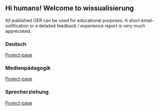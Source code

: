 ## Hi humans! Welcome to wissualisierung

All published OER can be used for educational purposes. 
A short email-notification or a detailed feedback / experience report is very much appreciated. 


### Deutsch
[Project-page](https://wissualisierung.github.io/deutsch/)

### Medienpädagogik
[Project-page](https://wissualisierung.github.io/medpaed/)

### Sprecherziehung
[Project-page](https://wissualisierung.github.io/sprechkunst/)

